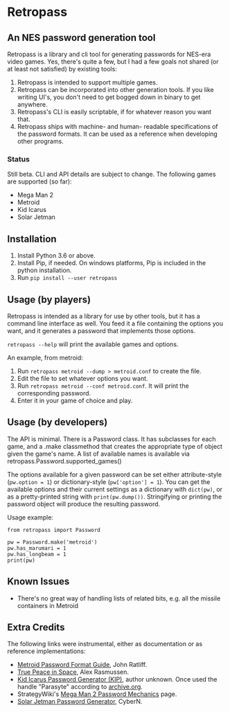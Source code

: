# Retropass

## An NES password generation tool

Retropass is a library and cli tool for generating passwords for NES-era
video games. Yes, there's quite a few, but I had a few goals not shared
(or at least not satisfied) by existing tools:

1. Retropass is intended to support multiple games.
2. Retropass can be incorporated into other generation tools. If you
   like writing UI's, you don't need to get bogged down in binary to get
   anywhere.
3. Retropass's CLI is easily scriptable, if for whatever reason you want
   that.
4. Retropass ships with machine- and human- readable specifications of
   the password formats. It can be used as a reference when developing
   other programs.

### Status

Still beta. CLI and API details are subject to change. The following
games are supported (so far):

* Mega Man 2
* Metroid
* Kid Icarus
* Solar Jetman

## Installation

1. Install Python 3.6 or above.
2. Install Pip, if needed. On windows platforms, Pip is included in the
   python installation.
3. Run `pip install --user retropass`

## Usage (by players)

Retropass is intended as a library for use by other tools, but it has a
command line interface as well. You feed it a file containing the
options you want, and it generates a password that implements those
options.

`retropass --help` will print the available games and options.

An example, from metroid:

1. Run `retropass metroid --dump > metroid.conf` to create the file.
2. Edit the file to set whatever options you want.
3. Run `retropass metroid --conf metroid.conf`. It will print the corresponding
   password.
4. Enter it in your game of choice and play.

## Usage (by developers)

The API is minimal. There is a Password class. It has subclasses for
each game, and a .make classmethod that creates the appropriate type of
object given the game's name. A list of available names is available via
retropass.Password.supported_games()

The options available for a given password can be set either
attribute-style (`pw.option = 1`) or dictionary-style (`pw['option'] =
1`). You can get the available options and their current settings as a
dictionary with `dict(pw)`, or as a pretty-printed string with
`print(pw.dump())`. Stringifying or printing the password object will
produce the resulting password.

Usage example:

```
from retropass import Password

pw = Password.make('metroid')
pw.has_marumari = 1
pw.has_longbeam = 1
print(pw)
```

## Known Issues

* There's no great way of handling lists of related bits, e.g. all the
  missile containers in Metroid

## Extra Credits

The following links were instrumental, either as documentation or as
reference implementations:

* [Metroid Password Format Guide][mpfg], John Ratliff.
* [True Peace in Space][tpis], Alex Rasmussen.
* [Kid Icarus Password Generator (KIP)][kip], author unknown. Once used the handle "Parasyte" according
  to [archive.org][kiparch].
* StrategyWiki's [Mega Man 2 Password Mechanics][mm2pm] page.
* [Solar Jetman Password Generator][sjpg], CyberN.

[mpfg]: http://games.technoplaza.net/mpg/password.txt
[tpis]: https://www.truepeacein.space
[kip]: http://www.geocities.ws/passgens/pages/Kid_Icarus.htm
[kiparch]: https://web.archive.org/web/20060422233317/http://desnet.fobby.net/index.php?page=utilities&id=19
[sjpg]: https://unoriginal.org/people/cybern/solar_jetman.html
[mm2pm]: https://strategywiki.org/wiki/Mega_Man_2/Password_Mechanics
